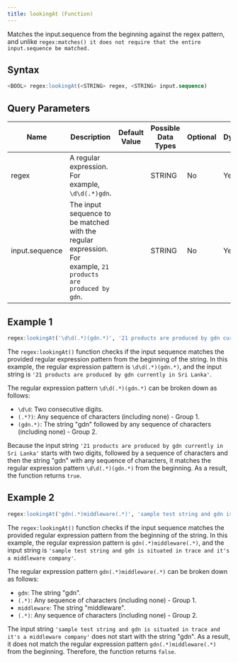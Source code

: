 ```yaml
---
title: lookingAt (Function)
---
```


Matches the input.sequence from the beginning against the regex pattern, and unlike `regex:matches() it does not require that the entire input.sequence be matched.`

## Syntax

```sql
<BOOL> regex:lookingAt(<STRING> regex, <STRING> input.sequence)
```

## Query Parameters

| Name  | Description  | Default Value | Possible Data Types | Optional | Dynamic |
|-------|--------------|---------------|---------------------|----------|---------|
| regex  | A regular expression. For example, `\d\d(.*)gdn`. |               | STRING   | No  | Yes |
| input.sequence | The input sequence to be matched with the regular expression. For example, `21 products are produced by gdn`. |               | STRING  | No | Yes |

## Example 1

```sql
regex:lookingAt('\d\d(.*)(gdn.*)', '21 products are produced by gdn currently in Sri Lanka')
```

The `regex:lookingAt()` function checks if the input sequence matches the provided regular expression pattern from the beginning of the string. In this example, the regular expression pattern is `\d\d(.*)(gdn.*)`, and the input string is `'21 products are produced by gdn currently in Sri Lanka'`.

The regular expression pattern `\d\d(.*)(gdn.*)` can be broken down as follows:
- `\d\d`: Two consecutive digits.
- `(.*?)`: Any sequence of characters (including none) - Group 1.
- `(gdn.*)`: The string "gdn" followed by any sequence of characters (including none) - Group 2.

Because the input string `'21 products are produced by gdn currently in Sri Lanka'` starts with two digits, followed by a sequence of characters and then the string "gdn" with any sequence of characters, it matches the regular expression pattern `\d\d(.*)(gdn.*)` from the beginning. As a result, the function returns `true`.

## Example 2

```sql
regex:lookingAt('gdn(.*)middleware(.*)', 'sample test string and gdn is situated in trace and it's a middleware company')
```

The `regex:lookingAt()` function checks if the input sequence matches the provided regular expression pattern from the beginning of the string. In this example, the regular expression pattern is `gdn(.*)middleware(.*)`, and the input string is `'sample test string and gdn is situated in trace and it's a middleware company'`.

The regular expression pattern `gdn(.*)middleware(.*)` can be broken down as follows:
- `gdn`: The string "gdn".
- `(.*)`: Any sequence of characters (including none) - Group 1.
- `middleware`: The string "middleware".
- `(.*)`: Any sequence of characters (including none) - Group 2.

The input string `'sample test string and gdn is situated in trace and it's a middleware company'` does not start with the string "gdn". As a result, it does not match the regular expression pattern `gdn(.*)middleware(.*)` from the beginning. Therefore, the function returns `false`.
